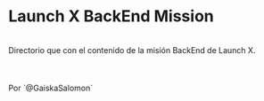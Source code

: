 # Launch X BackEnd Mission
<br>
Directorio que con el contenido de la misión BackEnd de Launch X.
<br>
<br>
<br>
<br>
Por `@GaiskaSalomon`
